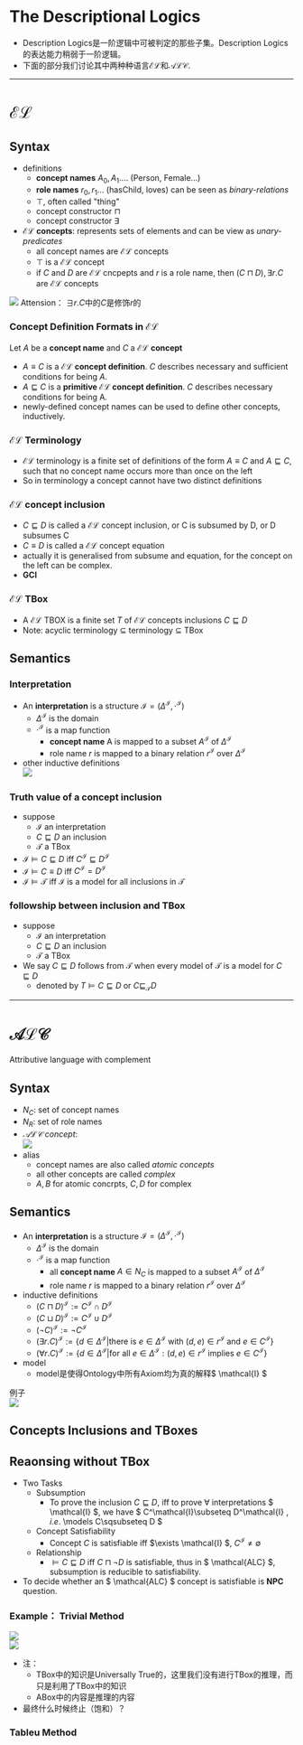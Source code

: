 # The Descriptional Logics
+ Description Logics是一阶逻辑中可被判定的那些子集。Description Logics的表达能力稍弱于一阶逻辑。
+ 下面的部分我们讨论其中两种种语言$\mathcal{EL}$和$\mathcal{ALC}$.
---
# $\mathcal{EL}$
## Syntax
+ definitions
  + **concept names** $A_0, A_1...$. (Person, Female...)
  + **role names** $r_0, r_1...$ (hasChild, loves) can be seen as *binary-relations*
  + $\top$, often called "thing"
  + concept constructor $\sqcap$
  + concept constructor $\exists$
+ $\mathcal{EL}$ **concepts**: represents sets of elements and can be view as *unary-predicates* 
  + all concept names are $\mathcal{EL}$ concepts
  + $\top$ is a $\mathcal{EL}$ concept
  + if $C$ and $D$ are $\mathcal{EL}$ cncpepts and $r$ is a role name, then $(C\sqcap D), \exists r.C$ are $\mathcal{EL}$ concepts

![](img/2020-02-25-15-28-01.png)
Attension： $\exists r.C$中的$C$是修饰$r$的

### Concept Definition Formats in $\mathcal{EL}$
Let $A$ be a **concept name** and $C$ a $\mathcal{EL}$ **concept**
+ $A\equiv C$ is a $\mathcal{EL}$ **concept definition**. $C$ describes necessary and sufficient conditions for being $A$.
+ $A\sqsubseteq C$ is a **primitive $\mathcal{EL}$ concept definition**. $C$ describes necessary conditions for being A. 
+ newly-defined concept names can be used to define other concepts, inductively.

### $\mathcal{EL}$ Terminology
+ $\mathcal{EL}$ terminology is a finite set of definitions of the form $A\equiv C$ and $A\sqsubseteq C$, such that no concept name occurs more than once on the left
+ So in terminology a concept cannot have two distinct definitions

### $\mathcal{EL}$ concept inclusion
+ $C\sqsubseteq D$ is called a $\mathcal{EL}$ concept inclusion, or C is subsumed by D, or D subsumes C
+ $C\equiv D$ is called a $\mathcal{EL}$ concept equation
+ actually it is generalised from subsume and equation, for the concept on the left can be complex. 
+ **GCI**

### $\mathcal{EL}$ TBox
+ A $\mathcal{EL}$ TBOX is a finite set $T$ of $\mathcal{EL}$ concepts inclusions $C\sqsubseteq D$
+ Note: acyclic terminology $\subseteq$ terminology $\subseteq$ TBox

## Semantics
### Interpretation
+ An **interpretation** is a structure $\mathcal{I}=(\Delta^\mathcal{I}, \cdot^\mathcal{I})$
  + $\Delta^\mathcal{I}$ is the domain
  + $\cdot^\mathcal{I}$ is a map function
    + **concept name** A is mapped to a subset $A^\mathcal{I}$ of $\Delta^\mathcal{I}$
    + role name $r$ is mapped to a binary relation $r^\mathcal{I}$ over $\Delta^\mathcal{I}$
+ other inductive definitions  
  ![](img/2020-03-21-22-14-29.png)

### Truth value of a concept inclusion
+ suppose 
  + $\mathcal{I}$ an interpretation
  + $C\sqsubseteq D$ an inclusion
  + $\mathcal{T}$ a TBox
+ $\mathcal{I}\models C\sqsubseteq D$ iff $C^\mathcal{I}\sqsubseteq D^\mathcal{I}$
+ $\mathcal{I}\models C\equiv D$ iff $C^\mathcal{I}=D^\mathcal{I}$
+ $\mathcal{I}\models \mathcal{T}$ iff $\mathcal{I}$ is a model for all inclusions in $\mathcal{T}$

### followship between inclusion and TBox
+ suppose 
  + $\mathcal{I}$ an interpretation
  + $C\sqsubseteq D$ an inclusion
  + $\mathcal{T}$ a TBox
+ We say $C\sqsubseteq D$ follows from $\mathcal{T}$ when every model of $\mathcal{T}$ is a model for $C\sqsubseteq D$
  + denoted by $T\models C\sqsubseteq D$ or $C\sqsubseteq_\mathcal{T}D$

---
# $\mathcal{ALC}$
Attributive language with complement

## Syntax
+ $N_C$: set of concept names
+ $N_R$: set of role names
+ *$\mathcal{ALC}$ concept*:  
  ![](img/2020-03-03-15-37-31.png)
+ alias
  + concept names are also called *atomic concepts*
  + all other concepts are called *complex*
  + $A,B$ for atomic concrpts, $C,D$ for complex

## Semantics
+ An **interpretation** is a structure $\mathcal{I}=(\Delta^\mathcal{I}, \cdot^\mathcal{I})$
  + $\Delta^\mathcal{I}$ is the domain
  + $\cdot^\mathcal{I}$ is a map function
    + all **concept name** $A\in N_C$ is mapped to a subset $A^\mathcal{I}$ of $\Delta^\mathcal{I}$
    + role name $r$ is mapped to a binary relation $r^\mathcal{I}$ over $\Delta^\mathcal{I}$
+ inductive definitions
  + $(C\sqcap D)^\mathcal{I} := C^\mathcal{I}\cap D^\mathcal{I}$
  + $(C\sqcup D)^\mathcal{I} :=C^\mathcal{I}\cup D^\mathcal{I}$
  + $(\neg C)^\mathcal{I} := \neg C^\mathcal{I}$
  + $(\exists r.C)^\mathcal{I}:= \{d\in \Delta^\mathcal{I}|\text{there is }e\in\Delta^\mathcal{I}\text{ with } (d, e)\in r^\mathcal{I} \text{ and } e\in C^\mathcal{I}\}$
  + $(\forall r.C)^\mathcal{I}:= \{d\in \Delta^\mathcal{I}|\text{for all }e\in\Delta^\mathcal{I}: (d, e)\in r^\mathcal{I} \text{ implies }e\in C^\mathcal{I}\}$
+ model
  + model是使得Ontology中所有Axiom均为真的解释$ \mathcal{I} $

例子  
![](img/2020-03-03-15-46-15.png)

## Concepts Inclusions and TBoxes

## Reaonsing without TBox
+ Two Tasks
  + Subsumption
    + To prove the inclusion $C\sqsubseteq D$, iff to prove $\forall$ interpretations $ \mathcal{I} $, we have $ C^\mathcal{I}\subseteq D^\mathcal{I} $, i.e.$ \models C\sqsubseteq D $
  + Concept Satisfiability
    + Concept $C$ is satisfiable iff $\exists \mathcal{I} $, $C^\mathcal{I}\not =\emptyset$
  + Relationship
    + $\models C\sqsubseteq D$ iff $C\sqcap \neg D$ is satisfiable, thus in $ \mathcal{ALC} $, subsumption is reducible to satisfiability.
+ To decide whether an $ \mathcal{ALC} $ concept is satisfiable is **NPC** question. 

### Example： Trivial Method
![](img/2020-04-07-14-33-41.png)  
![](img/2020-04-07-14-36-33.png)
+ 注：
  + TBox中的知识是Universally True的，这里我们没有进行TBox的推理，而只是利用了TBox中的知识
  + ABox中的内容是推理的内容
+ 最终什么时候终止（饱和）？

### Tableu Method

